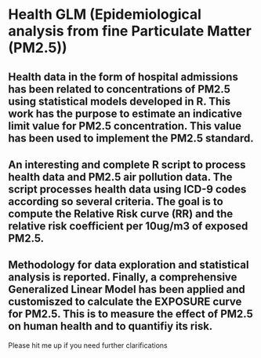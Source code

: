 # Health GLM (Epidemiological analysis from fine Particulate Matter (PM2.5))
##  Health data in the form of hospital admissions has been related to concentrations of PM2.5 using statistical models developed in R. This work has the purpose to estimate an indicative limit value for PM2.5 concentration. This value has been used to implement the PM2.5 standard. 
## An interesting and complete R script to process health data and PM2.5 air pollution data. The script processes health data using ICD-9 codes according so several criteria. The goal is to compute the Relative Risk curve (RR) and the relative risk coefficient per 10ug/m3 of exposed PM2.5. 
## Methodology for data exploration and statistical analysis is reported. Finally, a comprehensive Generalized Linear Model has been applied and customiszed to calculate the EXPOSURE curve for PM2.5. This is to measure the effect of PM2.5 on human health and to quantifiy its risk.

Please hit me up if you need further clarifications
